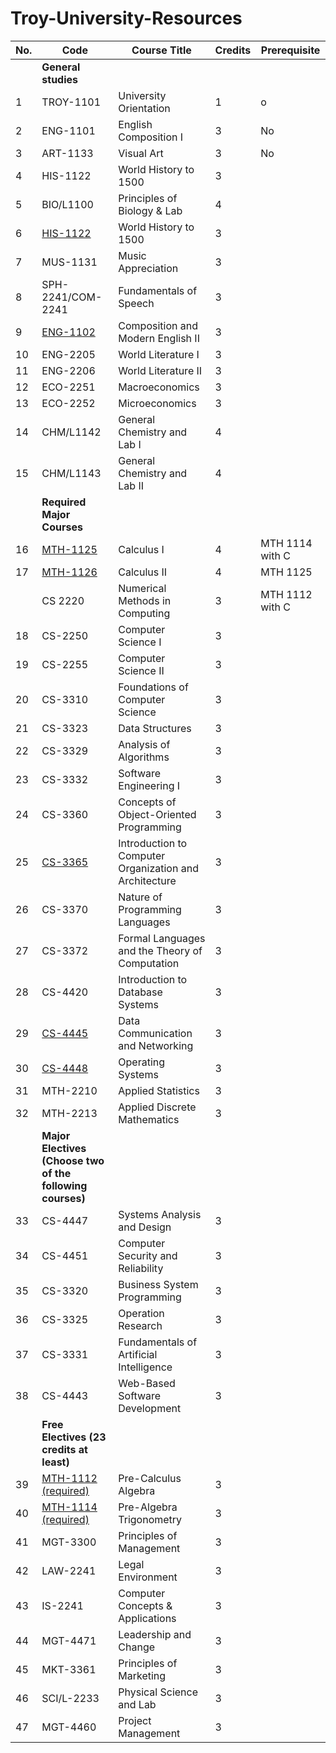 # Troy-University-Resources

| No. | Code                                                      | Course Title                                           | Credits | Prerequisite    |
| --- | --------------------------------------------------------- | ------------------------------------------------------ | ------- | --------------- |
|     | **General studies**                                       |                                                        |         |                 |
| 1   | TROY-1101                                                 | University Orientation                                 | 1       | o               |
| 2   | ENG-1101                                                  | English Composition I                                  | 3       | No              |
| 3   | ART-1133                                                  | Visual Art                                             | 3       | No              |
| 4   | HIS-1122                                                  | World History to 1500                                  | 3       |                 |
| 5   | BIO/L1100                                                 | Principles of Biology & Lab                            | 4       |                 |
| 6   | [HIS-1122]                                                | World History to 1500                                  | 3       |                 |
| 7   | MUS-1131                                                  | Music Appreciation                                     | 3       |                 |
| 8   | SPH-2241/COM-2241                                         | Fundamentals of Speech                                 | 3       |                 |
| 9   | [ENG-1102]                                                | Composition and Modern English II                      | 3       |                 |
| 10  | ENG-2205                                                  | World Literature I                                     | 3       |                 |
| 11  | ENG-2206                                                  | World Literature II                                    | 3       |                 |
| 12  | ECO-2251                                                  | Macroeconomics                                         | 3       |                 |
| 13  | ECO-2252                                                  | Microeconomics                                         | 3       |                 |
| 14  | CHM/L1142                                                 | General Chemistry and Lab I                            | 4       |                 |
| 15  | CHM/L1143                                                 | General Chemistry and Lab II                           | 4       |                 |
|     | **Required Major Courses**                                |                                                        |         |                 |
| 16  | [MTH-1125]                                                | Calculus I                                             | 4       | MTH 1114 with C |
| 17  | [MTH-1126]                                                | Calculus II                                            | 4       | MTH 1125        |
|     | CS 2220                                                   | Numerical Methods in Computing                         | 3       | MTH 1112 with C |
| 18  | CS-2250                                                   | Computer Science I                                     | 3       |                 |
| 19  | CS-2255                                                   | Computer Science II                                    | 3       |                 |
| 20  | CS-3310                                                   | Foundations of Computer Science                        | 3       |                 |
| 21  | CS-3323                                                   | Data Structures                                        | 3       |                 |
| 22  | CS-3329                                                   | Analysis of Algorithms                                 | 3       |                 |
| 23  | CS-3332                                                   | Software Engineering I                                 | 3       |                 |
| 24  | CS-3360                                                   | Concepts of Object-Oriented Programming                | 3       |                 |
| 25  | [CS-3365]                                                 | Introduction to Computer Organization and Architecture | 3       |                 |
| 26  | CS-3370                                                   | Nature of Programming Languages                        | 3       |                 |
| 27  | CS-3372                                                   | Formal Languages and the Theory of Computation         | 3       |                 |
| 28  | CS-4420                                                   | Introduction to Database Systems                       | 3       |                 |
| 29  | [CS-4445]                                                 | Data Communication and Networking                      | 3       |                 |
| 30  | [CS-4448]                                                 | Operating Systems                                      | 3       |                 |
| 31  | MTH-2210                                                  | Applied Statistics                                     | 3       |                 |
| 32  | MTH-2213                                                  | Applied Discrete Mathematics                           | 3       |                 |
|     | **Major Electives (Choose two of the following courses)** |                                                        |         |                 |
| 33  | CS-4447                                                   | Systems Analysis and Design                            | 3       |                 |
| 34  | CS-4451                                                   | Computer Security and Reliability                      | 3       |                 |
| 35  | CS-3320                                                   | Business System Programming                            | 3       |                 |
| 36  | CS-3325                                                   | Operation Research                                     | 3       |                 |
| 37  | CS-3331                                                   | Fundamentals of Artificial Intelligence                | 3       |                 |
| 38  | CS-4443                                                   | Web-Based Software Development                         | 3       |                 |
|     | **Free Electives (23 credits at least)**                  |                                                        |         |                 |
| 39  | [MTH-1112 (required)]                                     | Pre-Calculus Algebra                                   | 3       |                 |
| 40  | [MTH-1114 (required)]                                     | Pre-Algebra Trigonometry                               | 3       |                 |
| 41  | MGT-3300                                                  | Principles of Management                               | 3       |                 |
| 42  | LAW-2241                                                  | Legal Environment                                      | 3       |                 |
| 43  | IS-2241                                                   | Computer Concepts & Applications                       | 3       |                 |
| 44  | MGT-4471                                                  | Leadership and Change                                  | 3       |                 |
| 45  | MKT-3361                                                  | Principles of Marketing                                | 3       |                 |
| 46  | SCI/L-2233                                                | Physical Science and Lab                               | 3       |                 |
| 47  | MGT-4460                                                  | Project Management                                     | 3       |                 |

[ENG-1102]: ./ENG1102/SYLLABUS%20ENG1102%20MS%20HUONG..docx

[MTH-1112 (required)]: ./MTH-1112/DoanDuyTrung-MTH112-20211-Tuesday.pdf

[MTH-1114 (required)]: ./MTH-1114/MTH114-2022Spring.doc

[MTH-1125]: ./Calculus/MTH%201126_syllabus.doc

[MTH-1126]: ./Calculus/MTH%201126_syllabus.doc

[HIS-1122]: ./HIS-1122/World%20History%20to%201500%20(HIS122)-ThuyPV.doc

[CS-3365]: ./CS365/CS365%20Syllabus%20-%20Spring%202024.docx

[CS-4445]: ./CS4445/Data%20communication%20and%20Networking%20Syllabus%202024.doc

[CS-4448]: ./CS4448/Abraham-Silberschatz-Operating-System-Concepts-10th-2018.pdf
